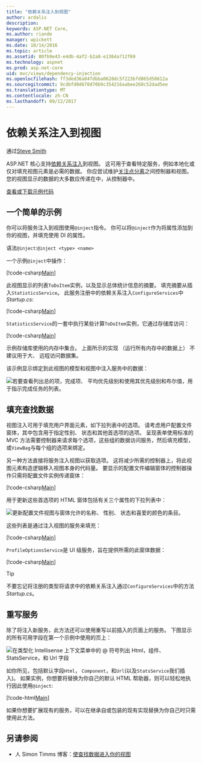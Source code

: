 ```yaml
---
title: "依赖关系注入到视图"
author: ardalis
description: 
keywords: ASP.NET Core,
ms.author: riande
manager: wpickett
ms.date: 10/14/2016
ms.topic: article
ms.assetid: 80fb9e43-e4db-4af2-b2a8-e1364a712f69
ms.technology: aspnet
ms.prod: asp.net-core
uid: mvc/views/dependency-injection
ms.openlocfilehash: ff3ded36a04fdbba0628dc5f223bfd865d58612a
ms.sourcegitcommit: 9cdbfd0d670d70b9c354216aabee260c52dad5ee
ms.translationtype: MT
ms.contentlocale: zh-CN
ms.lasthandoff: 09/12/2017
---
```

# <a name="dependency-injection-into-views"></a>依赖关系注入到视图

通过[Steve Smith](https://ardalis.com/)

ASP.NET 核心支持[依赖关系注入](xref:fundamentals/dependency-injection)到视图。 这可用于查看特定服务，例如本地化或仅对填充视图元素是必需的数据。 你应尝试维护[关注点分离](http://deviq.com/separation-of-concerns/)之间控制器和视图。 您的视图显示的数据的大多数应传递在中，从控制器中。

[查看或下载示例代码](https://github.com/aspnet/Docs/tree/master/aspnetcore/mvc/views/dependency-injection/sample)

## <a name="a-simple-example"></a>一个简单的示例

你可以将服务注入到视图使用`@inject`指令。 你可以将`@inject`作为将属性添加到你的视图，并填充使用 DI 的属性。

语法`@inject`:`@inject <type> <name>`

一个示例`@inject`中操作：

[!code-csharp[Main](../../mvc/views/dependency-injection/sample/src/ViewInjectSample/Views/ToDo/Index.cshtml?highlight=4,5,15,16,17)]

此视图显示的列表`ToDoItem`实例，以及显示总体统计信息的摘要。 填充摘要从插入`StatisticsService`。 此服务注册中的依赖关系注入`ConfigureServices`中*Startup.cs*:

[!code-csharp[Main](../../mvc/views/dependency-injection/sample/src/ViewInjectSample/Startup.cs?highlight=6,7&range=15-22)]

`StatisticsService`的一套中执行某些计算`ToDoItem`实例，它通过存储库访问：

[!code-csharp[Main](../../mvc/views/dependency-injection/sample/src/ViewInjectSample/Model/Services/StatisticsService.cs?highlight=15,20,26)]

示例存储库使用的内存中集合。 上面所示的实现 （运行所有内存中的数据上） 不建议用于大、 远程访问数据集。

该示例显示绑定到此视图的模型和视图中注入服务中的数据：

![若要查看列出总的项，完成项、 平均优先级别和使用其优先级别和布尔值，用于指示完成任务的列表。](dependency-injection/_static/screenshot.png)

## <a name="populating-lookup-data"></a>填充查找数据

视图注入可用于填充用户界面元素，如下拉列表中的选项。 请考虑用户配置文件窗体，其中包含用于指定性别、 状态和其他首选项的选项。 呈现表单使用标准的 MVC 方法需要控制器来请求每个选项，这些组的数据访问服务，然后填充模型，或`ViewBag`与每个组的选项来绑定。

另一种方法直接将服务注入视图以获取选项。 这将减少所需的控制器上，将此视图元素构造逻辑移入视图本身的代码量。 要显示的配置文件编辑窗体的控制器操作只需将配置文件实例传递窗体：

[!code-csharp[Main](../../mvc/views/dependency-injection/sample/src/ViewInjectSample/Controllers/ProfileController.cs?highlight=9,19)]

用于更新这些首选项的 HTML 窗体包括有关三个属性的下拉列表中：

![更新配置文件视图与窗体允许的名称、 性别、 状态和喜爱的颜色的条目。](dependency-injection/_static/updateprofile.png)

这些列表是通过注入视图的服务来填充：

[!code-csharp[Main](../../mvc/views/dependency-injection/sample/src/ViewInjectSample/Views/Profile/Index.cshtml?highlight=4,16,17,21,22,26,27)]

`ProfileOptionsService`是 UI 级服务，旨在提供所需的此窗体数据：

[!code-csharp[Main](../../mvc/views/dependency-injection/sample/src/ViewInjectSample/Model/Services/ProfileOptionsService.cs?highlight=7,13,24)]

>[!TIP]
> 不要忘记将注册的类型将请求中的依赖关系注入通过`ConfigureServices`中的方法*Startup.cs*。

## <a name="overriding-services"></a>重写服务

除了将注入新服务，此方法还可以使用重写以前插入的页面上的服务。 下图显示的所有可用字段在第一个示例中使用的页上：

![在类型化 Intellisense 上下文菜单中的 @ 符号列出 Html，组件、 StatsService，和 Url 字段](dependency-injection/_static/razor-fields.png)

如你所见，包括默认字段`Html`， `Component`，和`Url`(以及`StatsService`我们插入)。 如果实例，你想要将替换为你自己的默认 HTML 帮助器，则可以轻松地执行因此使用`@inject`:

[!code-html[Main](../../mvc/views/dependency-injection/sample/src/ViewInjectSample/Views/Helper/Index.cshtml?highlight=3,11)]

如果你想要扩展现有的服务，可以在继承自或包装的现有实现替换为你自己时只需使用此方法。

## <a name="see-also"></a>另请参阅

* 人 Simon Timms 博客：[使查找数据进入你的视图](http://blog.simontimms.com/2015/06/09/getting-lookup-data-into-you-view/)
